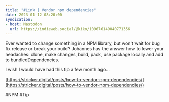 ```yaml
---
title: "#Link | Vendor npm dependencies"
date: 2023-01-12 08:20:00
syndication: 
- host: Mastodon
  url: https://indieweb.social/@kiko/109676149040771356
---
```


Ever wanted to change something in a NPM library, but won't wait for bug fix release or break your build?
Johannes has the answer how to lower your headaches: clone, make changes, build, pack, use package locally and add to bundledDependencies.

I wish I would have had this tip a few month ago...

[https://stricker.digital/posts/how-to-vendor-npm-dependencies/](https://stricker.digital/posts/how-to-vendor-npm-dependencies/)

#NPM #Tip
